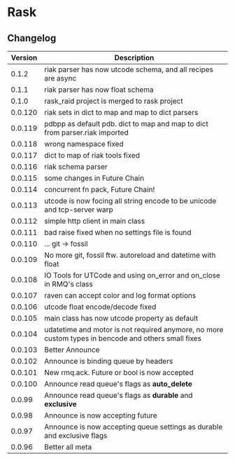# Rask

## Changelog

|Version|Description|
|----|----|
|0.1.2|riak parser has now utcode schema, and all recipes are async|
|0.1.1|riak parser has now float schema|
|0.1.0|rask_raid project is merged to rask project|
|0.0.120|riak sets in dict to map and map to dict parsers|
|0.0.119|pdbpp as default pdb. dict to map and map to dict from parser.riak imported|
|0.0.118|wrong namespace fixed|
|0.0.117|dict to map of riak tools fixed|
|0.0.116|riak schema parser|
|0.0.115|some changes in Future Chain|
|0.0.114|concurrent fn pack, Future Chain!|
|0.0.113|utcode is now focing all string encode to be unicode and tcp-server warp|
|0.0.112|simple http client in main class|
|0.0.111|bad raise fixed when no settings file is found|
|0.0.110|... git -> fossil| 
|0.0.109|No more git, fossil ftw. autoreload and datetime with float|
|0.0.108|IO Tools for UTCode and using on_error and on_close in RMQ's class|
|0.0.107|raven can accept color and log format options|
|0.0.106|utcode float encode/decode fixed|
|0.0.105|main class has now utcode property as default|
|0.0.104|udatetime and motor is not required anymore, no more custom types in bencode and others small fixes|
|0.0.103|Better Announce|
|0.0.102|Announce is binding queue by headers|
|0.0.101|New rmq.ack. Future or bool is now accepted|
|0.0.100|Announce read queue's flags as **auto_delete**|
|0.0.99|Announce read queue's flags as **durable** and **exclusive**|
|0.0.98|Announce is now accepting future|
|0.0.97|Announce is now accepting queue settings as durable and exclusive flags|
|0.0.96|Better all meta|
